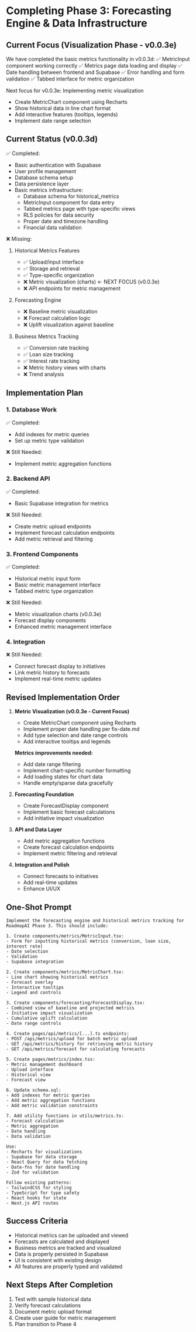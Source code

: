 # Completing Phase 3: Forecasting Engine & Data Infrastructure

## Current Focus (Visualization Phase - v0.0.3e)
We have completed the basic metrics functionality in v0.0.3d:
✅ MetricInput component working correctly
✅ Metrics page data loading and display
✅ Date handling between frontend and Supabase
✅ Error handling and form validation
✅ Tabbed interface for metric organization

Next focus for v0.0.3e: Implementing metric visualization
- Create MetricChart component using Recharts
- Show historical data in line chart format
- Add interactive features (tooltips, legends)
- Implement date range selection

## Current Status (v0.0.3d)
✅ Completed:
- Basic authentication with Supabase
- User profile management
- Database schema setup
- Data persistence layer
- Basic metrics infrastructure:
  - Database schema for historical_metrics
  - MetricInput component for data entry
  - Tabbed metrics page with type-specific views
  - RLS policies for data security
  - Proper date and timezone handling
  - Financial data validation

❌ Missing:
1. Historical Metrics Features
   - ✅ Upload/input interface
   - ✅ Storage and retrieval
   - ✅ Type-specific organization
   - ❌ Metric visualization (charts) <- NEXT FOCUS (v0.0.3e)
   - ❌ API endpoints for metric management

2. Forecasting Engine
   - ❌ Baseline metric visualization
   - ❌ Forecast calculation logic
   - ❌ Uplift visualization against baseline

3. Business Metrics Tracking
   - ✅ Conversion rate tracking
   - ✅ Loan size tracking
   - ✅ Interest rate tracking
   - ❌ Metric history views with charts
   - ❌ Trend analysis

## Implementation Plan

### 1. Database Work
✅ Completed:
- Add indexes for metric queries
- Set up metric type validation

❌ Still Needed:
- Implement metric aggregation functions

### 2. Backend API
✅ Completed:
- Basic Supabase integration for metrics

❌ Still Needed:
- Create metric upload endpoints
- Implement forecast calculation endpoints
- Add metric retrieval and filtering

### 3. Frontend Components
✅ Completed:
- Historical metric input form
- Basic metric management interface
- Tabbed metric type organization

❌ Still Needed:
- Metric visualization charts (v0.0.3e)
- Forecast display components
- Enhanced metric management interface

### 4. Integration
❌ Still Needed:
- Connect forecast display to initiatives
- Link metric history to forecasts
- Implement real-time metric updates

## Revised Implementation Order

1. **Metric Visualization (v0.0.3e - Current Focus)**
   - Create MetricChart component using Recharts
   - Implement proper date handling per fix-date.md
   - Add type selection and date range controls
   - Add interactive tooltips and legends

   **Metrics improvements needed:**
   - Add date range filtering
   - Implement chart-specific number formatting
   - Add loading states for chart data
   - Handle empty/sparse data gracefully

2. **Forecasting Foundation**
   - Create ForecastDisplay component
   - Implement basic forecast calculations
   - Add initiative impact visualization

3. **API and Data Layer**
   - Add metric aggregation functions
   - Create forecast calculation endpoints
   - Implement metric filtering and retrieval

4. **Integration and Polish**
   - Connect forecasts to initiatives
   - Add real-time updates
   - Enhance UI/UX

## One-Shot Prompt

```
Implement the forecasting engine and historical metrics tracking for RoadmapAI Phase 3. This should include:

1. Create components/metrics/MetricInput.tsx:
- Form for inputting historical metrics (conversion, loan size, interest rate)
- Date selection
- Validation
- Supabase integration

2. Create components/metrics/MetricChart.tsx:
- Line chart showing historical metrics
- Forecast overlay
- Interactive tooltips
- Legend and controls

3. Create components/forecasting/ForecastDisplay.tsx:
- Combined view of baseline and projected metrics
- Initiative impact visualization
- Cumulative uplift calculation
- Date range controls

4. Create pages/api/metrics/[...].ts endpoints:
- POST /api/metrics/upload for batch metric upload
- GET /api/metrics/history for retrieving metric history
- GET /api/metrics/forecast for calculating forecasts

5. Create pages/metrics/index.tsx:
- Metric management dashboard
- Upload interface
- Historical view
- Forecast view

6. Update schema.sql:
- Add indexes for metric queries
- Add metric aggregation functions
- Add metric validation constraints

7. Add utility functions in utils/metrics.ts:
- Forecast calculation
- Metric aggregation
- Date handling
- Data validation

Use:
- Recharts for visualizations
- Supabase for data storage
- React Query for data fetching
- Date-fns for date handling
- Zod for validation

Follow existing patterns:
- TailwindCSS for styling
- TypeScript for type safety
- React hooks for state
- Next.js API routes
```

## Success Criteria
- Historical metrics can be uploaded and viewed
- Forecasts are calculated and displayed
- Business metrics are tracked and visualized
- Data is properly persisted in Supabase
- UI is consistent with existing design
- All features are properly typed and validated

## Next Steps After Completion
1. Test with sample historical data
2. Verify forecast calculations
3. Document metric upload format
4. Create user guide for metric management
5. Plan transition to Phase 4 